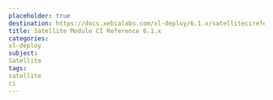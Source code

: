 ```yaml
---
placeholder: true
destination: https://docs.xebialabs.com/xl-deploy/6.1.x/satellitecireference.html
title: Satellite Module CI Reference 6.1.x
categories:
xl-deploy
subject:
Satellite
tags:
satellite
ci
---
```

